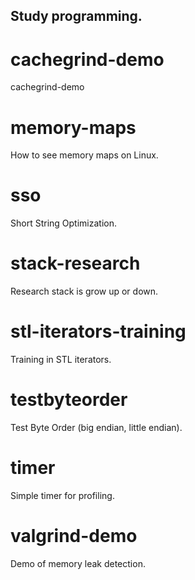 ## Study programming. 

# cachegrind-demo
  cachegrind-demo

# memory-maps
  How to see memory maps on Linux.

# sso
  Short String Optimization. 

# stack-research
  Research stack is grow up or down.

# stl-iterators-training
  Training in STL iterators.

# testbyteorder
  Test Byte Order (big endian, little endian).

# timer
  Simple timer for profiling.

# valgrind-demo
  Demo of memory leak detection.
